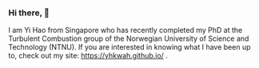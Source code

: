 ### Hi there, 👋

I am Yi Hao from Singapore who has recently completed my PhD at the Turbulent Combustion group of the Norwegian University of Science and Technology (NTNU).
If you are interested in knowing what I have been up to, check out my site: https://yhkwah.github.io/ .

<!--
**yhkwah/yhkwah** is a ✨ _special_ ✨ repository because its `README.md` (this file) appears on your GitHub profile.

Here are some ideas to get you started:

- 🔭 I’m currently working on ...
- 🌱 I’m currently learning ...
- 👯 I’m looking to collaborate on ...
- 🤔 I’m looking for help with ...
- 💬 Ask me about ...
- 📫 How to reach me: ...
- 😄 Pronouns: ...
- ⚡ Fun fact: ...
-->
